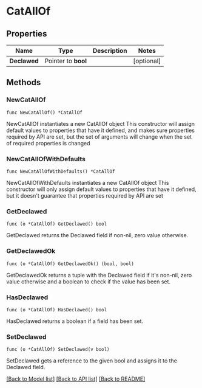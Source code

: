 # CatAllOf

## Properties

Name | Type | Description | Notes
------------ | ------------- | ------------- | -------------
**Declawed** | Pointer to **bool** |  | [optional] 

## Methods

### NewCatAllOf

`func NewCatAllOf() *CatAllOf`

NewCatAllOf instantiates a new CatAllOf object
This constructor will assign default values to properties that have it defined,
and makes sure properties required by API are set, but the set of arguments
will change when the set of required properties is changed

### NewCatAllOfWithDefaults

`func NewCatAllOfWithDefaults() *CatAllOf`

NewCatAllOfWithDefaults instantiates a new CatAllOf object
This constructor will only assign default values to properties that have it defined,
but it doesn't guarantee that properties required by API are set

### GetDeclawed

`func (o *CatAllOf) GetDeclawed() bool`

GetDeclawed returns the Declawed field if non-nil, zero value otherwise.

### GetDeclawedOk

`func (o *CatAllOf) GetDeclawedOk() (bool, bool)`

GetDeclawedOk returns a tuple with the Declawed field if it's non-nil, zero value otherwise
and a boolean to check if the value has been set.

### HasDeclawed

`func (o *CatAllOf) HasDeclawed() bool`

HasDeclawed returns a boolean if a field has been set.

### SetDeclawed

`func (o *CatAllOf) SetDeclawed(v bool)`

SetDeclawed gets a reference to the given bool and assigns it to the Declawed field.


[[Back to Model list]](../README.md#documentation-for-models) [[Back to API list]](../README.md#documentation-for-api-endpoints) [[Back to README]](../README.md)


